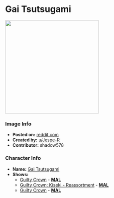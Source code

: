 # Gai Tsutsugami

<img src="https://raw.githubusercontent.com/shadow578/Project-Padoru/master/Padoru/U_Jespe-R/guilty-crown-gai-tsutsugami.png" height="300">

### Image Info
* **Posted on:**     [reddit.com](https://www.reddit.com/r/Padoru/comments/fe22xc/daily_padoru_65_gai_tsutsugami_guilty_crown/)
* **Created by:**    [u/Jespe-R](https://github.com/shadow578/Project-Padoru/blob/master/table-of-contents/creators/uJespeR.md)
* **Contributor:**   shadow578

### Character Info
* **Name:**   [Gai Tsutsugami](https://myanimelist.net/character/43279)
* **Shows:**
  * [Guilty Crown](https://github.com/shadow578/Project-Padoru/blob/master/table-of-contents/shows/GuiltyCrown.md) - [__MAL__](https://myanimelist.net/anime/10793/Guilty_Crown)
  * [Guilty Crown: Kiseki - Reassortment](https://github.com/shadow578/Project-Padoru/blob/master/table-of-contents/shows/GuiltyCrownKisekiReassortment.md) - [__MAL__](https://myanimelist.net/anime/12419/Guilty_Crown__Kiseki_-_Reassortment)
  * [Guilty Crown](https://github.com/shadow578/Project-Padoru/blob/master/table-of-contents/shows/GuiltyCrown.md) - [__MAL__](https://myanimelist.net/manga/30871/Guilty_Crown)


